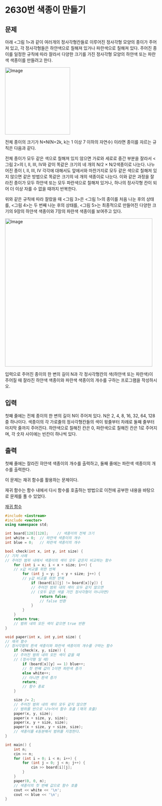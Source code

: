 # 2630번 색종이 만들기

<aside>

## 문제

아래 <그림 1>과 같이 여러개의 정사각형칸들로 이루어진 정사각형 모양의 종이가 주어져 있고, 각 정사각형들은 하얀색으로 칠해져 있거나 파란색으로 칠해져 있다. 주어진 종이를 일정한 규칙에 따라 잘라서 다양한 크기를 가진 정사각형 모양의 하얀색 또는 파란색 색종이를 만들려고 한다.

<img width="215" height="221" alt="Image" src="https://github.com/user-attachments/assets/f4aa84a1-6efb-4ab8-98f8-3719946ff2f1" />

전체 종이의 크기가 N×N(N=2k, k는 1 이상 7 이하의 자연수) 이라면 종이를 자르는 규칙은 다음과 같다.

전체 종이가 모두 같은 색으로 칠해져 있지 않으면 가로와 세로로 중간 부분을 잘라서 <그림 2>의 I, II, III, IV와 같이 똑같은 크기의 네 개의 N/2 × N/2색종이로 나눈다. 나누어진 종이 I, II, III, IV 각각에 대해서도 앞에서와 마찬가지로 모두 같은 색으로 칠해져 있지 않으면 같은 방법으로 똑같은 크기의 네 개의 색종이로 나눈다. 이와 같은 과정을 잘라진 종이가 모두 하얀색 또는 모두 파란색으로 칠해져 있거나, 하나의 정사각형 칸이 되어 더 이상 자를 수 없을 때까지 반복한다.

위와 같은 규칙에 따라 잘랐을 때 <그림 3>은 <그림 1>의 종이를 처음 나눈 후의 상태를, <그림 4>는 두 번째 나눈 후의 상태를, <그림 5>는 최종적으로 만들어진 다양한 크기의 9장의 하얀색 색종이와 7장의 파란색 색종이를 보여주고 있다.

<img width="487" height="488" alt="Image" src="https://github.com/user-attachments/assets/f4f30b8b-31a1-4f94-b2c5-d50b981bbc96" />

입력으로 주어진 종이의 한 변의 길이 N과 각 정사각형칸의 색(하얀색 또는 파란색)이 주어질 때 잘라진 하얀색 색종이와 파란색 색종이의 개수를 구하는 프로그램을 작성하시오.

</aside>

<aside>

## 입력

첫째 줄에는 전체 종이의 한 변의 길이 N이 주어져 있다. N은 2, 4, 8, 16, 32, 64, 128 중 하나이다. 색종이의 각 가로줄의 정사각형칸들의 색이 윗줄부터 차례로 둘째 줄부터 마지막 줄까지 주어진다. 하얀색으로 칠해진 칸은 0, 파란색으로 칠해진 칸은 1로 주어지며, 각 숫자 사이에는 빈칸이 하나씩 있다.

</aside>

<aside>

## 출력

첫째 줄에는 잘라진 햐얀색 색종이의 개수를 출력하고, 둘째 줄에는 파란색 색종이의 개수를 출력한다.

</aside>

이 문제는 재귀 함수를 활용하는 문제이다.

재귀 함수는 함수 내에서 다시 함수를 호출하는 방법으로 이전에 공부한 내용을 바탕으로 문제를 풀 수 있었다.

[재귀 함수](https://www.notion.so/261e73cfe03f80a3a33dc81ee98aa140?pvs=21)

```cpp
#include <iostream>
#include <vector>
using namespace std;

int board[128][128];	// 색종이의 전체 크기
int white = 0;	// 하얀색 색종이의 개수
int blue = 0;	// 파란색 색종이의 개수

bool check(int x, int y, int size) {
// 기저 사례
// 주어진 범위 내에서 색종이의 색이 모두 같은지 비교하는 함수
	for (int i = x; i < x + size; i++) {
	// x값 비교를 위한 반복
		for (int j = y; j < y + size; j++) {
		// y값 비교를 위한 반복
			if (board[i][j] != board[x][y]) {
			// 주어진 범위 내의 색이 모두 같지 않으면
			// (모두 같은 색을 가진 정사각형이 아니라면)
				return false;
				// false 반환
			}
		}
	}
	return true;
	// 범위 내의 모든 색이 같으면 true 반환
}

void paper(int x, int y,int size) {
// 재귀 함수
// 정사각형의 흰색 색종이와 파란색 색종이의 개수를 구하는 함수
	if (check(x, y, size)) {
	// 주어진 범위 내의 모든 색이 같을 때
	// (정사각형 일 때)
		if (board[x][y] == 1) blue++;
		// 첫 번째 값이 1이면 파란색 증가
		else white++;
		// 아니면 흰색 증가
		return;
		// 함수 종료
	}

	size /= 2;
	// 주어진 범위 내의 색이 모두 같지 않으면
	// 범위를 반으로 나누어서 함수 호출 (재귀 호출)
	paper(x, y, size);
	paper(x + size, y, size);
	paper(x, y + size, size);
	paper(x + size, y + size, size);
	// 색종이를 4등분해서 범위를 지정한다.
}

int main() {
	int n;
	cin >> n;
	for (int i = 0; i < n; i++) {
		for (int j = 0; j < n; j++) {
			cin >> board[i][j];
		}
	}
	paper(0, 0, n);
	// 색종이의 첫 번째 값으로 함수 호출
	cout << white << '\n';
	cout << blue << '\n';
}
```
